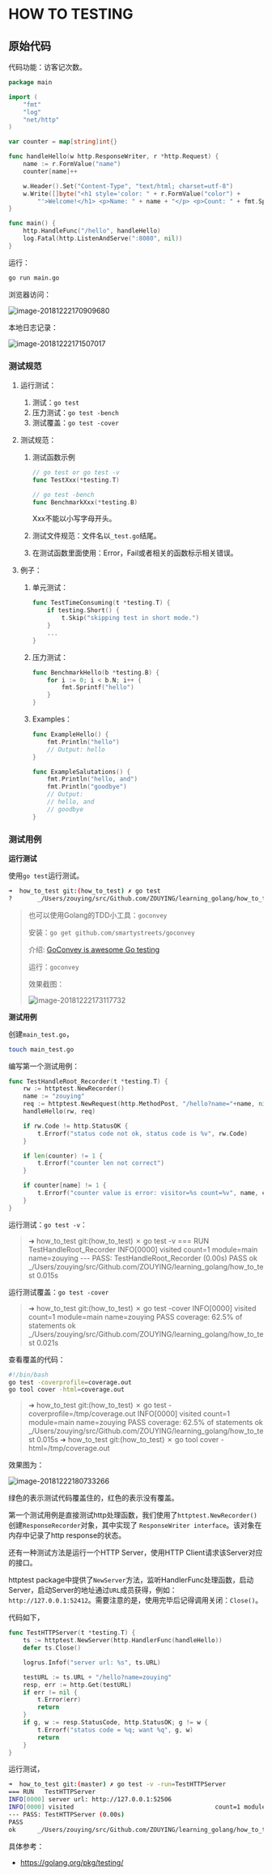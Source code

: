 # HOW TO TESTING



## 原始代码

代码功能：访客记次数。

```go
package main

import (
	"fmt"
	"log"
	"net/http"
)

var counter = map[string]int{}

func handleHello(w http.ResponseWriter, r *http.Request) {
	name := r.FormValue("name")
	counter[name]++

	w.Header().Set("Content-Type", "text/html; charset=utf-8")
	w.Write([]byte("<h1 style='color: " + r.FormValue("color") +
		"'>Welcome!</h1> <p>Name: " + name + "</p> <p>Count: " + fmt.Sprint(counter[name]) + "</p>"))
}

func main() {
	http.HandleFunc("/hello", handleHello)
	log.Fatal(http.ListenAndServe(":8080", nil))
}
```



运行：

```bash
go run main.go
```



浏览器访问：

![image-20181222170909680](./assets/image-20181222170909680-5469749.png)

本地日志记录：

![image-20181222171507017](./assets/image-20181222171507017.jpg)



### 测试规范

1. 运行测试：

   1. 测试：`go test`
   2. 压力测试：`go test -bench`
   3. 测试覆盖：`go test -cover`

2. 测试规范：

   1. 测试函数示例

      ```go
      // go test or go test -v
      func TestXxx(*testing.T)
      
      // go test -bench
      func BenchmarkXxx(*testing.B)
      ```

      Xxx不能以小写字母开头。

   2. 测试文件规范：文件名以`_test.go`结尾。

   3. 在测试函数里面使用：Error，Fail或者相关的函数标示相关错误。

3. 例子：

   1. 单元测试：

      ```go
      func TestTimeConsuming(t *testing.T) {
          if testing.Short() {
              t.Skip("skipping test in short mode.")
          }
          ...
      }
      ```

   2. 压力测试：

      ```go
      func BenchmarkHello(b *testing.B) {
          for i := 0; i < b.N; i++ {
              fmt.Sprintf("hello")
          }
      }
      ```

   3. Examples：

      ```go
      func ExampleHello() {
          fmt.Println("hello")
          // Output: hello
      }
      
      func ExampleSalutations() {
          fmt.Println("hello, and")
          fmt.Println("goodbye")
          // Output:
          // hello, and
          // goodbye
      }
      ```



### 测试用例



**运行测试**

使用`go test`运行测试。

```bash
➜  how_to_test git:(how_to_test) ✗ go test
?       _/Users/zouying/src/Github.com/ZOUYING/learning_golang/how_to_test      [no test files]
```



> 也可以使用Golang的TDD小工具：`goconvey`
>
> 安装：`go get github.com/smartystreets/goconvey`
>
> 介绍: [GoConvey is awesome Go testing](https://github.com/smartystreets/goconvey)
>
> 运行：`goconvey`
>
> 效果截图：
>
> ![image-20181222173117732](./assets/image-20181222173117732-5471077.png)



**测试用例**

创建`main_test.go`，

```bash
touch main_test.go
```

编写第一个测试用例：

```go
func TestHandleRoot_Recorder(t *testing.T) {
	rw := httptest.NewRecorder()
	name := "zouying"
	req := httptest.NewRequest(http.MethodPost, "/hello?name="+name, nil)
	handleHello(rw, req)

	if rw.Code != http.StatusOK {
		t.Errorf("status code not ok, status code is %v", rw.Code)
	}

	if len(counter) != 1 {
		t.Errorf("counter len not correct")
	}

	if counter[name] != 1 {
		t.Errorf("counter value is error: visitor=%s count=%v", name, counter[name])
	}
}
```



运行测试：`go test -v`：

> ➜  how_to_test git:(how_to_test) ✗ go test -v
> === RUN   TestHandleRoot_Recorder
> INFO[0000] visited                                       count=1 module=main name=zouying
> --- PASS: TestHandleRoot_Recorder (0.00s)
> PASS
> ok      _/Users/zouying/src/Github.com/ZOUYING/learning_golang/how_to_test      0.015s



运行测试覆盖：`go test -cover`

> ➜  how_to_test git:(how_to_test) ✗ go test -cover
> INFO[0000] visited                                       count=1 module=main name=zouying
> PASS
> coverage: 62.5% of statements
> ok      _/Users/zouying/src/Github.com/ZOUYING/learning_golang/how_to_test      0.021s



查看覆盖的代码：

```bash
#!/bin/bash
go test -coverprofile=coverage.out
go tool cover -html=coverage.out
```



> ➜  how_to_test git:(how_to_test) ✗ go test -coverprofile=/tmp/coverage.out
> INFO[0000] visited                                       count=1 module=main name=zouying
> PASS
> coverage: 62.5% of statements
> ok      _/Users/zouying/src/Github.com/ZOUYING/learning_golang/how_to_test      0.015s
> ➜  how_to_test git:(how_to_test) ✗ go tool cover -html=/tmp/coverage.out

效果图为：

![image-20181222180733266](./assets/image-20181222180733266-5473253.png)



绿色的表示测试代码覆盖住的，红色的表示没有覆盖。



第一个测试用例是直接测试http处理函数，我们使用了`httptest.NewRecorder()`创建`ResponseRecorder`对象，其中实现了 `ResponseWriter interface`。该对象在内存中记录了http response的状态。



还有一种测试方法是运行一个HTTP Server，使用HTTP Client请求该Server对应的接口。

httptest package中提供了`NewServer`方法，监听HandlerFunc处理函数，启动Server，启动Server的地址通过`URL`成员获得，例如：`http://127.0.0.1:52412`。需要注意的是，使用完毕后记得调用关闭：`Close()`。

代码如下，

```go
func TestHTTPServer(t *testing.T) {
	ts := httptest.NewServer(http.HandlerFunc(handleHello))
	defer ts.Close()

	logrus.Infof("server url: %s", ts.URL)

	testURL := ts.URL + "/hello?name=zouying"
	resp, err := http.Get(testURL)
	if err != nil {
		t.Error(err)
		return
	}
	if g, w := resp.StatusCode, http.StatusOK; g != w {
		t.Errorf("status code = %q; want %q", g, w)
		return
	}
}
```

运行测试，

```bash
➜  how_to_test git:(master) ✗ go test -v -run=TestHTTPServer
=== RUN   TestHTTPServer
INFO[0000] server url: http://127.0.0.1:52506
INFO[0000] visited                                       count=1 module=main name=zouying
--- PASS: TestHTTPServer (0.00s)
PASS
ok      _/Users/zouying/src/Github.com/ZOUYING/learning_golang/how_to_test      0.015s
```







具体参考：

- https://golang.org/pkg/testing/